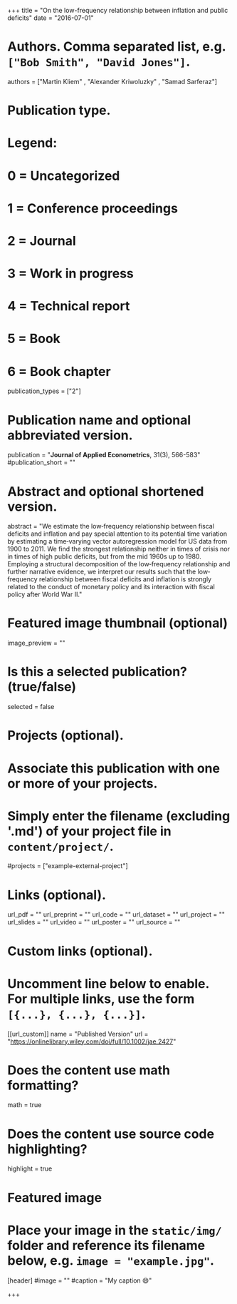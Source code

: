  +++
title = "On the low-frequency relationship between inflation and public deficits"
date = "2016-07-01"

# Authors. Comma separated list, e.g. `["Bob Smith", "David Jones"]`.

authors = ["Martin Kliem" , "Alexander Kriwoluzky" , "Samad Sarferaz"]

# Publication type.
# Legend:
# 0 = Uncategorized
# 1 = Conference proceedings
# 2 = Journal
# 3 = Work in progress
# 4 = Technical report
# 5 = Book
# 6 = Book chapter
publication_types = ["2"]

# Publication name and optional abbreviated version.
publication = "**Journal of Applied Econometrics**, 31(3), 566-583"
#publication_short = ""

# Abstract and optional shortened version.
abstract = "We estimate the low‐frequency relationship between fiscal deficits and inflation and pay special attention to its potential time variation by estimating a time‐varying vector autoregression model for US data from 1900 to 2011. We find the strongest relationship neither in times of crisis nor in times of high public deficits, but from the mid 1960s up to 1980. Employing a structural decomposition of the low‐frequency relationship and further narrative evidence, we interpret our results such that the low‐frequency relationship between fiscal deficits and inflation is strongly related to the conduct of monetary policy and its interaction with fiscal policy after World War II."

# Featured image thumbnail (optional)
image_preview = ""

# Is this a selected publication? (true/false)
selected = false

# Projects (optional).
#   Associate this publication with one or more of your projects.
#   Simply enter the filename (excluding '.md') of your project file in `content/project/`.
#projects = ["example-external-project"]

# Links (optional).
url_pdf = ""
url_preprint = ""
url_code = ""
url_dataset = ""
url_project = ""
url_slides = ""
url_video = ""
url_poster = ""
url_source = ""

# Custom links (optional).
#   Uncomment line below to enable. For multiple links, use the form `[{...}, {...}, {...}]`.
[[url_custom]]
    name = "Published Version"
    url = "https://onlinelibrary.wiley.com/doi/full/10.1002/jae.2427"

# Does the content use math formatting?
math = true

# Does the content use source code highlighting?
highlight = true
  
# Featured image
# Place your image in the `static/img/` folder and reference its filename below, e.g. `image = "example.jpg"`.
[header]
#image = ""
#caption = "My caption :smile:"

+++
